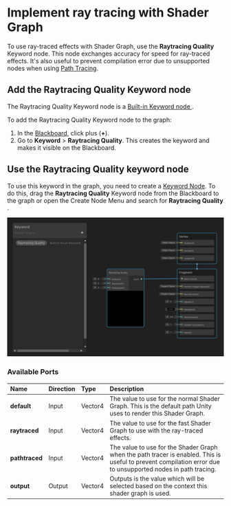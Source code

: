 # Implement ray tracing with Shader Graph

To use ray-traced effects with Shader Graph, use the **Raytracing Quality** Keyword node. This node exchanges accuracy for speed for ray-traced effects. It's also useful to prevent compilation error due to unsupported nodes when using [Path Tracing](Ray-Tracing-Path-Tracing.md).

## Add the Raytracing Quality Keyword node

The Raytracing Quality Keyword node is a [Built-in Keyword node ](https://docs.unity3d.com/Packages/com.unity.shadergraph@latest/index.html?subfolder=/manual/Keywords.html#built-in-keywords).

To add the Raytracing Quality Keyword node to the graph:

1. In the [Blackboard](https://docs.unity3d.com/Packages/com.unity.shadergraph@latest/index.html?subfolder=/manual/Blackboard.html), click plus (**+**).
2. Go to **Keyword** > **Raytracing Quality**. This creates the keyword and makes it visible on the Blackboard.

## Use the Raytracing Quality keyword node

To use this keyword in the graph, you need to create a [Keyword Node](https://docs.unity3d.com/Packages/com.unity.shadergraph@latest/index.html?subfolder=/manual/Keyword-Node.html). To do this, drag the **Raytracing Quality** Keyword node  from the Blackboard to the graph or open the Create Node Menu and search for **Raytracing Quality** .

![](Images/RaytracingQualityNode.png)

### Available Ports

| Name          | Direction | Type           | Description                                                  |
| :------------ | :-------- | :------------- | :----------------------------------------------------------- |
| **default**       | Input     | Vector4        | The value to use for the normal Shader Graph. This is the default path Unity uses to render this Shader Graph. |
| **raytraced**     | Input     | Vector4        | The value to use for the fast Shader Graph to use with the ray-traced effects.|
| **pathtraced**    | Input     | Vector4        | The value to use for the Shader Graph when the path tracer is enabled. This is useful to prevent compilation error due to unsupported nodes in path tracing.|
| **output**        | Output    | Vector4        | Outputs is the value which will be selected based on the context this shader graph is used. |
